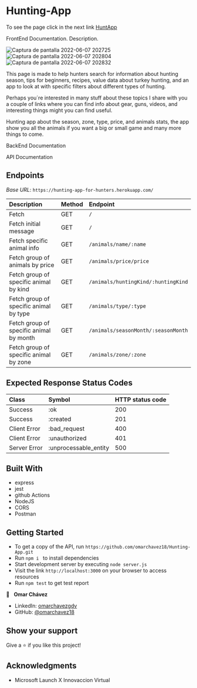 # Hunting-App
To see the page click in the next link
[HuntApp](https://omarchavez18.github.io/Hunting-App/)

FrontEnd Documentation.
Description.

![Captura de pantalla 2022-06-07 202725](https://user-images.githubusercontent.com/84557440/172511742-89b138a1-cf51-4773-a200-da3fd84f6c69.png)
![Captura de pantalla 2022-06-07 202804](https://user-images.githubusercontent.com/84557440/172511756-5b11544b-2340-4b77-981b-07578470126a.png)
![Captura de pantalla 2022-06-07 202832](https://user-images.githubusercontent.com/84557440/172511790-abff3794-fc26-4295-94a1-20f16445735e.png)

 This page is made to help hunters search for information about hunting season, tips for beginners, recipes, value data about turkey hunting, and an app to look at with specific filters about different types of hunting.

 Perhaps you´re interested in many stuff about these topics I share
 with you a couple of links where you can find info about gear, guns,
 videos, and interesting things might you can find useful.
        

Hunting app about the season, zone, type, price, and animals stats, the app show you all the animals if you want a big or small game and many more things to come.

BackEnd Documentation

API Documentation

## Endpoints

_Base URL_: `https://hunting-app-for-hunters.herokuapp.com/`

| Description                             | Method | Endpoint                            |
| :-------------------------------------- | :----- | :---------------------------------- |
| Fetch                                   | GET    | `/`                                 |
| Fetch initial message                   | GET    | `/`                                 |
| Fetch specific animal info              | GET    | `/animals/name/:name`               |
| Fetch group of animals by price         | GET    | `/animals/price/price`              |
| Fetch group of specific animal by kind  | GET    | `/animals/huntingKind/:huntingKind` |
| Fetch group of specific animal by type  | GET    | `/animals/type/:type`               |
| Fetch group of specific animal by month | GET    | `/animals/seasonMonth/:seasonMonth` |
| Fetch group of specific animal by zone  | GET    | `/animals/zone/:zone`               |

## Expected Response Status Codes

| Class        | Symbol                | HTTP status code |
| :----------- | :-------------------- | :--------------- |
| Success      | :ok                   | 200              |
| Success      | :created              | 201              |
| Client Error | :bad_request          | 400              |
| Client Error | :unauthorized         | 401              |
| Server Error | :unprocessable_entity | 500              |

## Built With

- express
- jest
- github Actions
- NodeJS
- CORS
- Postman

## Getting Started

- To get a copy of the API, run `https://github.com/omarchavez18/Hunting-App.git`
- Run `npm i ` to install dependencies
- Start development server by executing `node server.js`
- Visit the link `http://localhost:3000` on your browser to access resources
- Run `npm test` to get test report

👤 &nbsp; **Omar Chávez**

- LinkedIn: [omarchavezgdv](https://www.linkedin.com/in/omarchavezgdv/)
- GitHub: [@omarchavez18](https://github.com/omarchavez18)

## Show your support

Give a ⭐️ if you like this project!

## Acknowledgments

- Microsoft Launch X Innovaccion Virtual
